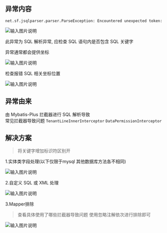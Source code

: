## 异常内容

`net.sf.jsqlparser.parser.ParseException: Encountered unexpected token:`

![输入图片说明](https://images.gitee.com/uploads/images/2021/1217/181222_efc6cea0_1766278.png "屏幕截图.png")

此异常为 SQL 解析异常, 应检查 SQL 语句内是否包含 SQL 关键字

异常通常都会提供坐标

![输入图片说明](https://images.gitee.com/uploads/images/2021/1217/181332_5b5889c3_1766278.png "屏幕截图.png")

检查报错 SQL 相关坐标位置

![输入图片说明](https://images.gitee.com/uploads/images/2021/1217/181524_1c57e5ab_1766278.png "屏幕截图.png")

## 异常由来
由 Mybatis-Plus 拦截器进行 SQL 解析导致<br>
常见拦截器导致问题 `TenantLineInnerInterceptor` `DataPermissionInterceptor`

## 解决方案

> 将关键字增加标识符区别开

1.实体类字段处理(以下仅限于mysql 其他数据库方法各不相同)

![输入图片说明](https://images.gitee.com/uploads/images/2021/1217/181712_469ece25_1766278.png "屏幕截图.png")

2.自定义 SQL 或 XML 处理

![输入图片说明](https://images.gitee.com/uploads/images/2022/0505/144536_2263477f_1766278.png "屏幕截图.png")

3.Mapper排除
> 查看具体使用了哪些拦截器导致问题 使用忽略注解依次进行排除即可

![输入图片说明](https://images.gitee.com/uploads/images/2021/1217/182228_a630436c_1766278.png "屏幕截图.png")


